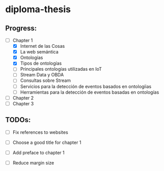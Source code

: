 # diploma-thesis

## Progress:
- [ ] Chapter 1
	- [x] Internet de las Cosas
	- [x] La web semántica
	- [x] Ontologías
	- [x] Tipos de ontologías
	- [ ] Principales ontologías utilizadas en IoT
	- [ ] Stream Data y OBDA
	- [ ] Consultas sobre Stream
	- [ ] Servicios para la detección de eventos basados en ontologíias
	- [ ] Herramientas para la detección de eventos basadas en ontologías
- [ ] Chapter 2
- [ ] Chapter 3

## TODOs:
- [ ] Fix references to websites
- [ ] Choose a good title for chapter 1
- [ ] Add preface to chapter 1
- [ ] Reduce margin size

